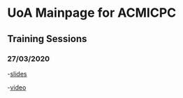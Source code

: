 # UoA Mainpage for ACMICPC 

## Training Sessions

### 27/03/2020 

-[slides](https://docs.google.com/presentation/d/1XnewpTwGtV5ke47nnsprFH9EnQiow5rjRJhOI1PHdJE/edit?usp=sharing)

-[video](./zoom/27032020.mp4)